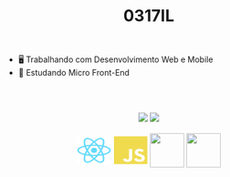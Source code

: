 <h1 align="center">0317IL</h1> <br>

<!--
**0317IL/0317IL** is a ✨ _special_ ✨ repository because its `README.md` (this file) appears on your GitHub profile.

Here are some ideas to get you started:

- 🔭 I’m currently working on ...
- 🌱 I’m currently learning ...
- 👯 I’m looking to collaborate on ...
- 🤔 I’m looking for help with ...
- 💬 Ask me about ...
- 📫 How to reach me: ...
- 😄 Pronouns: ...
- ⚡ Fun fact: ...
-->


 - 🖥️ Trabalhando com Desenvolvimento Web e Mobile
 - 📜 Estudando Micro Front-End

<br><br>

<div align="center">
  <img height="250em" src="https://media2.giphy.com/media/sJdLbUWlOUiuQ/giphy.gif?cid=ecf05e47a7edog8i8k8rt3wr1ugzgo3wlt5l7f48rczkqq36&rid=giphy.gif&ct=g"/>
  
  <img  height="250em" src="https://github-readme-stats.vercel.app/api/top-langs/?username=0317il&langs_count=7&theme=yeblu"/>
    <br><br>
  <div >  
   <img align="center" alt="React" height="50" width="60"   src="https://raw.githubusercontent.com/devicons/devicon/master/icons/react/react-original.svg"> 
  <img align="center" alt="Js" height="50" width="60" src="https://raw.githubusercontent.com/devicons/devicon/master/icons/javascript/javascript-plain.svg">
  <img align="center" height="60" width="60" src="https://upload.wikimedia.org/wikipedia/commons/thumb/3/38/Jupyter_logo.svg/1200px-Jupyter_logo.svg.png"/>
  <img align="center" height="60" width="60" src="https://encrypted-tbn0.gstatic.com/images?q=tbn:ANd9GcSxxBVp10Cv5a57Vmobd8m9Ss_DLPaWOJSXxtDqS47v-D1kd5weikyDxjuT6ncKjUd7_uE&usqp=CAU"/>
    </div>
  </div>
  
  
